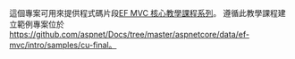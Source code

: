 這個專案可用來提供程式碼片段[EF MVC 核心教學課程系列](https://docs.microsoft.com/aspnet/core/data/ef-mvc/intro)。 遵循此教學課程建立範例專案位於 https://github.com/aspnet/Docs/tree/master/aspnetcore/data/ef-mvc/intro/samples/cu-final。
